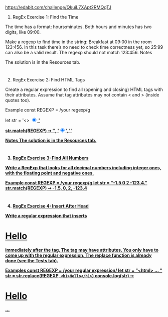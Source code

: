 https://edabit.com/challenge/QkuiL7XApt2RMQqTJ
1. RegEx Exercise 1: Find the Time

The time has a format: hours:minutes. Both hours and minutes has two digits, like 09:00.

Make a regexp to find time in the string: Breakfast at 09:00 in the room 123:456. In this task there’s no need to check time correctness yet, so 25:99 can also be a valid result. The regexp should not match 123:456.
Notes

The solution is in the Resources tab.

# ##################################################
2. RegEx Exercise 2: Find HTML Tags

Create a regular expression to find all (opening and closing) HTML tags with their attributes. Assume that tag attributes may not contain < and > (inside quotes too).

Example
const REGEXP = /your regexp/g

let str = '<> <a href="/"> <input type="radio" checked> <b>'

str.match(REGEXP) ➞  '<a href="/">', '<input type="radio" checked>', '<b>'

Notes
The solution is in the Resources tab.

# ##################################################
3. RegEx Exercise 3: Find All Numbers

Write a RegExp that looks for all decimal numbers including integer ones, with the floating point and negative ones.

Example
const REGEXP = /your regexp/g
let str = "-1.5 0 2 -123.4."
str.match(REGEXP)  ➞ -1.5, 0, 2, -123.4

# ##################################################
4. RegEx Exercise 4: Insert After Head

Write a regular expression that inserts <h1>Hello</h1> immediately after the <body> tag. The tag may have attributes. 
You only have to come up with the regular expression. The replace function is already done (see the Tests tab).

Examples
const REGEXP = /your regular expression/
let str = "\<html><body style="height: 200px"> ... </body></html>"
str = str.replace(REGEXP, `<h1>Hello</h1>`)
console.log(str) ➞ <html> <body style="height: 200px"><h1>Hello</h1> ... </body> </html>
# ##################################################
# ##################################################
# ##################################################
# ##################################################
# ##################################################
# ##################################################
# ##################################################
